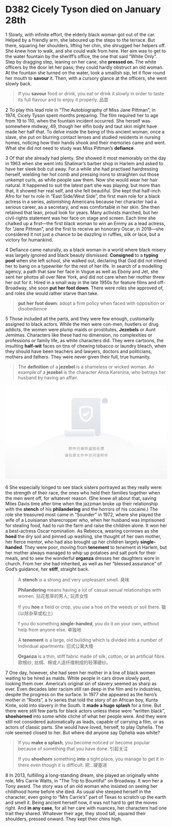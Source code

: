 # D382 Cicely Tyson died on January 28th
1 Slowly, with infinite effort, the elderly black woman got out of the car. Helped by a friendly arm, she laboured up the steps to the terrace. But there, squaring her shoulders, lifting her chin, she shrugged her helpers off. She knew how to walk, and she could walk from here. Her aim was to get to the water fountain by the sheriff’s office, the one that said “White Only”. Step by dragging step, leaning on her cane, she **pressed on.** The white officers by the door let her pass; they could hardly obstruct an old woman. At the fountain she turned on the water, took a smallish sip, let it flow round her mouth to **savour** it. Then, with a cursory glance at the officers, she went slowly back.

> If you **savour** food or drink, you eat or drink it slowly in order to taste its full flavour and to enjoy it properly. 品尝
>

2 To play this lead role in “The Autobiography of Miss Jane Pittman”, in 1974, Cicely Tyson spent months preparing. The film required her to age from 19 to 110, when the fountain incident occurred. She herself was somewhere midway, 49, though her elfin body and taut skin might have made her half that. To delve inside the being of this ancient woman, once a slave, she put on blurring contact lenses and studied residents in nursing homes, noticing how their hands shook and their memories came and went. What she did not need to study was Miss Pittman’s **defiance**.

3 Of that she already had plenty. She showed it most memorably on the day in 1963 when she went into Shalimar’s barber shop in Harlem and asked to have her sleek bob cut away. For a while she had practised hairdressing herself, wielding her hot comb and pressing irons to straighten out those unkempt curls, as white people saw them. Now she would wear her hair natural. It happened to suit the latest part she was playing; but more than that, it showed her real self, and she felt beautiful. She kept that half-inch Afro for her tv role in “East Side/West Side”, the first main role for a black actress in a series, astonishing Americans because her character had a serious career, as a secretary, and was comfortable in her skin. She then retained that lean, proud look for years. Many activists marched, but her civil-rights statement was her face on stage and screen. Each time she chalked up a first—the first black woman to win an Emmy as a lead actress, for “Jane Pittman”, and the first to receive an honorary Oscar, in 2018—she considered it not just a chance to be dazzling in ruffles, silk or lace, but a victory for humankind.

4 Defiance came naturally, as a black woman in a world where black misery was largely ignored and black beauty dismissed. **Consigned** to a **typing pool** when she left school, she walked out, declaring that God did not intend her to bang on a typewriter for the rest of her life. In search of a modelling agency, a path that saw her face in Vogue as well as Ebony and Jet, she sent her photos all over New York, and did not care when her mother threw her out for it. Hired in a small way in the late 1950s for feature films and off-Broadway, she soon **put her foot down**. There were roles she approved of, and roles she would rather starve than take.

> **put her foot down**: adopt a firm policy when faced with opposition or disobedience
>

5 Those included all the parts, and they were few enough, customarily assigned to black actors. While the men were con-men, hustlers or drug addicts, the women were plump maids or prostitutes, **Jezebels** or Aunt Jemimas. Characters like these had no dimension, no complexities or professions or family life, as white characters did. They were cartoons, the insulting **half-wit** faces on tins of chewing tobacco or laundry bleach, when they should have been teachers and lawyers, doctors and politicians, mothers and fathers. They were never given their full, true humanity.

> The **definition** of a **jezebel** is a shameless or wicked woman. An example of a **jezebel** is the character Anna Karenina, who betrays her husband by having an affair.
>

![](./img/boxcnSb9yvlXZXJyMK2Vxmihcff.png)

6 She especially longed to see black sisters portrayed as they really were: the strength of their race, the ones who held their families together when the men went off, for whatever reason. (She knew all about that, saving Miles Davis time after time when the jazzman broke up their relationship with the **stench** of his **philandering** and the horrors of his cocaine.) The role she treasured most came in “Sounder” in 1972, where she played the wife of a Louisianan sharecropper who, when her husband was imprisoned for stealing food, had to run the farm and raise the children alone. It won her a best-actress Oscar nomination. As Rebecca, wearing cornrows as she **hoed** the dry soil and pinned up washing, she thought of her own mother, her fierce mentor, who had also brought up her children largely **single-handed**. They were poor, moving from **tenement** to tenement in Harlem, but her mother always managed to whip up potatoes and salt pork for their meals, and to sew the wonderful **organza** dresses her daughters wore in church. From her she had inherited, as well as her “blessed assurance” of God’s guidance, her **stiff**, straight back.

> A **stench** is a strong and very unpleasant smell. 臭味
>
> **Philandering** means having a lot of casual sexual relationships with women. 拈花惹草的男人; 玩弄女性
>
> If you **hoe** a field or crop, you use a hoe on the weeds or soil there. 锄 (以除杂草或松土)
>
> f you do something **single-handed**, you do it on your own, without help from anyone else. 单独地
>
> A **tenement** is a large, old building which is divided into a number of individual apartments. 旧式公寓大楼
>
> **Organza** is a thin, stiff fabric made of silk, cotton, or an artificial fibre. 欧根纱; 丝绸、棉或人造纤维制成的轻薄硬纱。
>

7 One day, however, she had seen her mother in a line of black women waiting to be hired as maids. White people in cars drove slowly past, looking them over. America’s original sin of slavery seemed as sharp as ever. Even decades later racism still ran deep in the film and tv industries, despite the progress on the surface. In 1977 she appeared as the hero’s mother in “Roots”, a tv series that told the story of an African boy, Kunta Kinte, sold into slavery in the South. It **made a huge splash** for a time. But there were still few parts for black actors unless these were “written black”, **shoehorned** into some white cliché of what her people were. And they were still not considered automatically as leads, capable of carrying a film, or as actors of classic parts. She would have loved, herself, to play Ophelia. The role seemed closed to her. But where did anyone say Ophelia was white?

> If you **make a splash**, you become noticed or become popular because of something that you have done. 引起关注
>
> If you **shoehorn** something **into** a tight place, you manage to get it in there even though it is difficult. 把...硬塞进
>

8 In 2013, fulfilling a long-standing dream, she played an originally white role, Mrs Carrie Watts, in “The Trip to Bountiful” on Broadway. It won her a Tony award. The story was of an old woman who insisted on seeing her childhood home before she died. As usual she steeped herself in the character, even going to “Mrs Carrie’s” part of Texas to scratch up the earth and smell it. Being ancient herself now, it was not hard to get the moves right. And **in any case**, for all her care with nuances, her characters had one trait they shared. Whatever their age, they stood tall, squared their shoulders, pressed onward. They kept their chins high.

